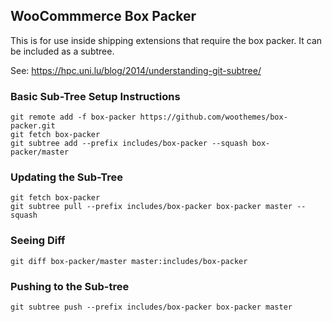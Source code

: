 ## WooCommmerce Box Packer

This is for use inside shipping extensions that require the box packer. It can be included as a subtree.

See: https://hpc.uni.lu/blog/2014/understanding-git-subtree/

### Basic Sub-Tree Setup Instructions

```
git remote add -f box-packer https://github.com/woothemes/box-packer.git
git fetch box-packer
git subtree add --prefix includes/box-packer --squash box-packer/master
```

### Updating the Sub-Tree

```
git fetch box-packer
git subtree pull --prefix includes/box-packer box-packer master --squash
```

### Seeing Diff

```
git diff box-packer/master master:includes/box-packer
```

### Pushing to the Sub-tree

```
git subtree push --prefix includes/box-packer box-packer master
```
